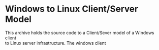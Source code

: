 # Windows to Linux Client/Server Model

This archive holds the source code to a Client/Sever model of a Windows client  
to Linux server infrastructure. The windows client
